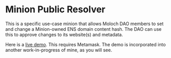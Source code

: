 # Minion Public Resolver
This is a specific use-case minion that allows Moloch DAO members to set and change a Minion-owned ENS domain content hash. The DAO can use this to approve changes to its website(s) and metadata.

Here is a [live demo](https://dterm-demo.glitch.me/?miniondemo). This requires Metamask. The demo is incorporated into another work-in-progress of mine, as you will see.
